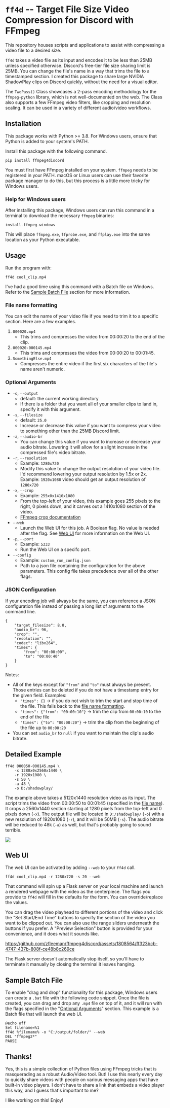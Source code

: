 # `ff4d` -- Target File Size Video Compression for Discord with FFmpeg
This repository houses scripts and applications to assist with compressing a video file to a desired size. 

`ff4d` takes a video file as its input and encodes it to be less than 25MB unless specified otherwise. Discord's free-tier file size sharing limit is 25MB. You can change the file's name in a way that trims the file to a timestamped section. I created this package to share large NVIDIA ShadowPlay clips on Discord quickly, without the need for a visual editor. 

The `TwoPass()` Class showcases a 2-pass encoding methodology for the `ffmpeg-python` library, which is not well-documented on the web. The Class also supports a few FFmpeg video filters, like cropping and resolution scaling. It can be used in a variety of different audio/video workflows.

## Installation

This package works with Python >= 3.8. For Windows users, ensure that Python is added to your system's PATH.

Install this package with the following command.

```
pip install ffmpeg4discord
```

You must first have FFmpeg installed on your system. `ffmpeg` needs to be registered in your PATH. macOS or Linux users can use their favorite package manager to do this, but this process is a little more tricky for Windows users.

### Help for Windows users

After installing this package, Windows users can run this command in a terminal to download the necessary `ffmpeg` binaries:

```
install-ffmpeg-windows
```

This will place `ffmpeg.exe`, `ffprobe.exe`, and `ffplay.exe` into the same location as your Python executable.

## Usage

Run the program with:

```
ff4d cool_clip.mp4
```

I've had a good time using this command with a Batch file on Windows. Refer to the [Sample Batch File](https://github.com/zfleeman/ffmpeg4discord#sample-batch-file) section for more information.

### File name formatting

You can edit the name of your video file if you need to trim it to a specific section. Here are a few examples.

1) `000020.mp4`
    - This trims and compresses the video from 00:00:20 to the end of the clip.
2) `000020-000145.mp4`
    - This trims and compresses the video from 00:00:20 to 00:01:45.
3) `SomethingElse.mp4`
    - Compresses the entire video if the first six characters of the file's name aren't numeric.

### Optional Arguments
- `-o`, `--output`
  - default: the current working directory
  - If there is a folder that you want all of your smaller clips to land in, specify it with this argument.
- `-s`, `--filesize`
  - default: `25.0`
  - Increase or decrease this value if you want to compress your video to something other than the 25MB Discord limit.
- `-a`, `--audio-br`
  - You can change this value if you want to increase or decrease your audio bitrate. Lowering it will allow for a slight increase in the compressed file's video bitrate.
- `-r`, `--resolution`
  - Example: `1280x720`
  - Modify this value to change the output resolution of your video file. I'd recommend lowering your output resolution by 1.5x or 2x. Example: `1920x1080` video should get an output resolution of `1280x720`
- `-x`, `--crop`
  - Example: `255x0x1410x1080`
  - From the top-left of your video, this example goes 255 pixels to the right, 0 pixels down, and it carves out a 1410x1080 section of the video.
  - [FFmpeg crop documentation](https://ffmpeg.org/ffmpeg-filters.html#Examples-61)
- `--web`
  - Launch the Web UI for this job. A Boolean flag. No value is needed after the flag. See [Web UI](#web-ui) for more information on the Web UI.
- `-p`, `--port`
  - Example: `5333`
  - Run the Web UI on a specifc port.
- `--config`
  - Example: `custom_run_config.json`
  - Path to a json file containing the configuration for the above parameters. This config file takes precedence over all of the other flags.

### JSON Configuration
If your encoding job will always be the same, you can reference a JSON configuration file instead of passing a long list of arguments to the command line.

```
{
    "target_filesize": 8.0,
    "audio_br": 96,
    "crop": "",
    "resolution": "",
    "codec": "libx264",
    "times": {
        "from": "00:00:00",
        "to": "00:00:40"
    }
}
```

Notes:
- All of the keys except for `"from"` and `"to"` must always be present. Those entries can be deleted if you do not have a timestamp entry for the given field. Examples: 
  - `"times": {}` -> if you do not wish to trim the start and stop time of the file. This falls back to the [file name formatting](https://github.com/zfleeman/ffmpeg4discord#file-name-formatting).
  - `"times": {"from": "00:00:10"}` -> trim the clip from `00:00:10` to the end of the file
  - `"times": {"to": "00:00:20"}` -> trim the clip from the beginning of the file up to `00:00:20`
- You can set `audio_br` to `null` if you want to maintain the clip's audio bitrate.

## Detailed Example

```
ff4d 000050-000145.mp4 \
    -x 1280x0x2560x1440 \
    -r 1920x1080 \
    -s 50 \
    -a 48 \
    -o D:/shadowplay/
```

The example above takes a 5120x1440 resolution video as its input. The script trims the video from 00:00:50 to 00:01:45 (specified in the [file name](https://github.com/zfleeman/ffmpeg4discord#file-name-formatting)). It crops a 2560x1440 section starting at 1280 pixels from the top-left and 0 pixels down (`-x`). The output file will be located in `D:/shadowplay/` (`-o`) with a new resolution of 1920x1080 (`-r`), and it will be 50MB (`-s`). The audio bitrate will be reduced to 48k (`-a`) as well, but that's probably going to sound terrible.

![](https://i.imgur.com/WJXA723.png)

## Web UI

The web UI can be activated by adding `--web` to your `ff4d` call.

```
ff4d cool_clip.mp4 -r 1280x720 -s 20 --web
```

That command will spin up a Flask server on your local machine and launch a rendered webpage with the video as the centerpiece. The flags you provide to `ff4d` will fill in the defaults for the form. You can override/replace the values.

You can drag the video playhead to different portions of the video and click the "Set Start/End Time" buttons to specify the section of the video you want to be clipped out. You can also use the range sliders underneath the buttons if you prefer. A "Preview Selection" button is provided for your convenience, and it does what it sounds like.

https://github.com/zfleeman/ffmpeg4discord/assets/1808564/ff323bcb-4747-437b-808f-ce48b8c269ce

The Flask server doesn't automatically stop itself, so you'll have to terminate it manually by closing the terminal it leaves hanging.

## Sample Batch File

To enable "drag and drop" functionality for this package, Windows users can create a `.bat` file with the following code snippet. Once the file is created, you can drag and drop any `.mp4` file on top of it, and it will run with the flags specified in the "[Optional Arguments](https://github.com/zfleeman/ffmpeg4discord#file-name-formatting)" section. This example is a Batch file that will launch the web UI.

```batch
@echo off
Set filename=%1
ff4d %filename% -o "C:/output/folder/" --web
DEL "ffmpeg2*"
PAUSE
```

## Thanks!

Yes, this is a simple collection of Python files using FFmpeg tricks that is masquerading as a robust Audio/Video tool. But! I use this nearly every day to quickly share videos with people on various messaging apps that have built-in video players. I don't have to share a link that embeds a video player this way, and I guess that's important to me?

I like working on this! Enjoy!
